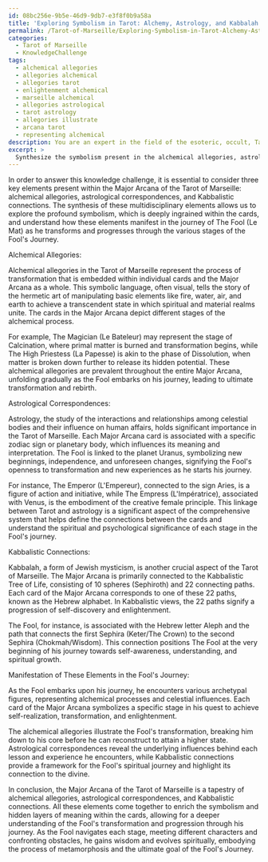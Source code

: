 ```yaml
---
id: 08bc256e-9b5e-46d9-9db7-e3f8f0b9a58a
title: 'Exploring Symbolism in Tarot: Alchemy, Astrology, and Kabbalah'
permalink: /Tarot-of-Marseille/Exploring-Symbolism-in-Tarot-Alchemy-Astrology-and-Kabbalah/
categories:
  - Tarot of Marseille
  - KnowledgeChallenge
tags:
  - alchemical allegories
  - allegories alchemical
  - allegories tarot
  - enlightenment alchemical
  - marseille alchemical
  - allegories astrological
  - tarot astrology
  - allegories illustrate
  - arcana tarot
  - representing alchemical
description: You are an expert in the field of the esoteric, occult, Tarot of Marseille and Education. You are a writer of tests, challenges, books and deep knowledge on Tarot of Marseille for initiates and students to gain deep insights and understanding from. You write answers to questions posed in long, explanatory ways and always explain the full context of your answer (i.e., related concepts, formulas, examples, or history), as well as the step-by-step thinking process you take to answer the challenges. Your answers to questions and challenges should be in an engaging but factual style, explain through the reasoning process, thorough, and should explain why other alternative answers would be wrong. Summarize the key themes, ideas, and conclusions at the end.
excerpt: > 
  Synthesize the symbolism present in the alchemical allegories, astrological correspondences, and Kabbalistic connections found within the Major Arcana of the Tarot of Marseille, and describe how these multidisciplinary elements manifest in the journey of The Fool (Le Mat) as he transforms and progresses through the various stages of the Fool's Journey.
---
```

In order to answer this knowledge challenge, it is essential to consider three key elements present within the Major Arcana of the Tarot of Marseille: alchemical allegories, astrological correspondences, and Kabbalistic connections. The synthesis of these multidisciplinary elements allows us to explore the profound symbolism, which is deeply ingrained within the cards, and understand how these elements manifest in the journey of The Fool (Le Mat) as he transforms and progresses through the various stages of the Fool's Journey.

Alchemical Allegories:

Alchemical allegories in the Tarot of Marseille represent the process of transformation that is embedded within individual cards and the Major Arcana as a whole. This symbolic language, often visual, tells the story of the hermetic art of manipulating basic elements like fire, water, air, and earth to achieve a transcendent state in which spiritual and material realms unite. The cards in the Major Arcana depict different stages of the alchemical process.

For example, The Magician (Le Bateleur) may represent the stage of Calcination, where primal matter is burned and transformation begins, while The High Priestess (La Papesse) is akin to the phase of Dissolution, when matter is broken down further to release its hidden potential. These alchemical allegories are prevalent throughout the entire Major Arcana, unfolding gradually as the Fool embarks on his journey, leading to ultimate transformation and rebirth.

Astrological Correspondences:

Astrology, the study of the interactions and relationships among celestial bodies and their influence on human affairs, holds significant importance in the Tarot of Marseille. Each Major Arcana card is associated with a specific zodiac sign or planetary body, which influences its meaning and interpretation. The Fool is linked to the planet Uranus, symbolizing new beginnings, independence, and unforeseen changes, signifying the Fool's openness to transformation and new experiences as he starts his journey.

For instance, The Emperor (L'Empereur), connected to the sign Aries, is a figure of action and initiative, while The Empress (L'Impératrice), associated with Venus, is the embodiment of the creative female principle. This linkage between Tarot and astrology is a significant aspect of the comprehensive system that helps define the connections between the cards and understand the spiritual and psychological significance of each stage in the Fool's journey.

Kabbalistic Connections:

Kabbalah, a form of Jewish mysticism, is another crucial aspect of the Tarot of Marseille. The Major Arcana is primarily connected to the Kabbalistic Tree of Life, consisting of 10 spheres (Sephiroth) and 22 connecting paths. Each card of the Major Arcana corresponds to one of these 22 paths, known as the Hebrew alphabet. In Kabbalistic views, the 22 paths signify a progression of self-discovery and enlightenment.

The Fool, for instance, is associated with the Hebrew letter Aleph and the path that connects the first Sephira (Keter/The Crown) to the second Sephira (Chokmah/Wisdom). This connection positions The Fool at the very beginning of his journey towards self-awareness, understanding, and spiritual growth.

Manifestation of These Elements in the Fool's Journey:

As the Fool embarks upon his journey, he encounters various archetypal figures, representing alchemical processes and celestial influences. Each card of the Major Arcana symbolizes a specific stage in his quest to achieve self-realization, transformation, and enlightenment.

The alchemical allegories illustrate the Fool's transformation, breaking him down to his core before he can reconstruct to attain a higher state. Astrological correspondences reveal the underlying influences behind each lesson and experience he encounters, while Kabbalistic connections provide a framework for the Fool's spiritual journey and highlight its connection to the divine.

In conclusion, the Major Arcana of the Tarot of Marseille is a tapestry of alchemical allegories, astrological correspondences, and Kabbalistic connections. All these elements come together to enrich the symbolism and hidden layers of meaning within the cards, allowing for a deeper understanding of the Fool's transformation and progression through his journey. As the Fool navigates each stage, meeting different characters and confronting obstacles, he gains wisdom and evolves spiritually, embodying the process of metamorphosis and the ultimate goal of the Fool's Journey.
